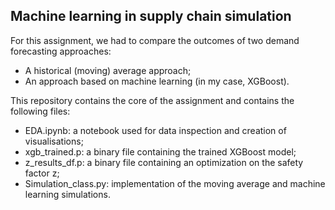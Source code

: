 ## Machine learning in supply chain simulation

For this assignment, we had to compare the outcomes of two demand forecasting approaches:
- A historical (moving) average approach;
- An approach based on machine learning (in my case, XGBoost).

This repository contains the core of the assignment and contains the following files:
- EDA.ipynb: a notebook used for data inspection and creation of visualisations;
- xgb_trained.p: a binary file containing the trained XGBoost model;
- z_results_df.p: a binary file containing an optimization on the safety factor z;
- Simulation_class.py: implementation of the moving average and machine learning simulations.
